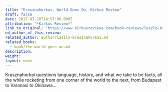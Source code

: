 ```yaml
---
title: "Krasznahorkai, World Goes On, Kirkus Review"
draft: false
date: 2017-07-20T14:57:00.000Z
attribution: "*Kirkus Review*"
link_to_original: "https://www.kirkusreviews.com/book-reviews/laszlo-krasznahorkai/the-world-goes-on/"
nd_author_of_this_review:
related_author: author/laszlo-krasznahorkai.md
related_books:
  - book/the-world-goes-on.md
description:
weight:
layout: none
---
```

Krasznahorkai questions language, history, and what we take to be facts, all the while rocketing from one corner of the world to the next, from Budapest to Varanasi to Okinawa...

